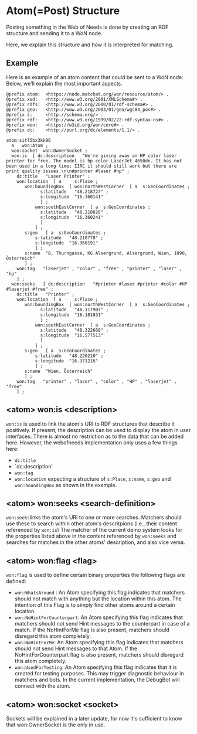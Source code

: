 # Atom(=Post) Structure

Posting something in the Web of Needs is done by creating an RDF structure and sending it to a WoN node.

Here, we explain this structure and how it is interpreted for matching.

## Example

Here is an example of an atom content that could be sent to a WoN node:
Below, we'll explain the most important aspects.

```
@prefix atom:  <https://node.matchat.org/won/resource/atom/> .
@prefix xsd:   <http://www.w3.org/2001/XMLSchema#> .
@prefix rdfs:  <http://www.w3.org/2000/01/rdf-schema#> .
@prefix geo:   <http://www.w3.org/2003/01/geo/wgs84_pos#> .
@prefix s:     <http://schema.org/> .
@prefix rdf:   <http://www.w3.org/1999/02/22-rdf-syntax-ns#> .
@prefix won:   <https://w3id.org/won/core#> .
@prefix dc:    <http://purl.org/dc/elements/1.1/> .

atom:sitl5bx3kk96
  a   won:Atom ;
  won:socket  won:OwnerSocket ;
  won:is  [ dc:description   "We're giving away an HP color laser printer for free. The model is hp color LaserJet 4650dn. It has not been used in a long time; IIRC it should still work but there are print quality issues.\n\n#printer #laser #hp" ;
    dc:title   "Laser Printer" ;
    won:location  [ a     s:Place ;
       won:boundingBox  [ won:northWestCorner  [ a  s:GeoCoordinates ;
             s:latitude   "48.218727" ;
             s:longitude  "16.360141"
             ] ;
           won:southEastCorner  [ a  s:GeoCoordinates ;
             s:latitude   "48.218828" ;
             s:longitude  "16.360241"
             ]
           ] ;
       s:geo   [ a  s:GeoCoordinates ;
           s:latitude   "48.218778" ;
           s:longitude  "16.360191"
           ] ;
       s:name  "8, Thurngasse, KG Alsergrund, Alsergrund, Wien, 1090, Österreich"
       ] ;
    won:tag   "laserjet" , "color" , "free" , "printer" , "laser" , "hp"
    ] ;
  won:seeks   [ dc:description   "#printer #laser #printer #color #HP #laserjet #free" ;
    dc:title   "Printer" ;
    won:location  [ a     s:Place ;
       won:boundingBox  [ won:northWestCorner  [ a  s:GeoCoordinates ;
             s:latitude   "48.117907" ;
             s:longitude  "16.181831"
             ] ;
           won:southEastCorner  [ a  s:GeoCoordinates ;
             s:latitude   "48.322668" ;
             s:longitude  "16.577513"
             ]
           ] ;
       s:geo   [ a  s:GeoCoordinates ;
           s:latitude   "48.220210" ;
           s:longitude  "16.371216"
           ] ;
       s:name  "Wien, Österreich"
       ] ;
    won:tag   "printer" , "laser" , "color" , "HP" , "laserjet" , "free"
    ] ;
```

## \<atom\> won:is \<description\>

`won:is` is used to link the atom's URI to RDF structures that describe it positively. If present, the description can be used to display the atom in user interfaces. There is almost no restriction as to the data that can be added here. However, the webofneeds implementation only uses a few things here:
* `dc:title`
* `dc:description'
* `won:tag`
* `won:location` expecting a structure of `s:Place`, `s:name`, `s:geo` and `won:boundingBox` as shown in the example.

## \<atom\> won:seeks \<search-definition\>

`won:seeks`links the atom's URI to one or more searches. Matchers should use these to search within other atom's descritpions (i.e., their content referenced by `won:is`)
The matcher of the current demo system looks for the properties listed above in the content referenced by `won:seeks` and searches for matches in the other atoms' description, and also vice versa. 

## \<atom\> won:flag \<flag\>

`won:flag` is used to define certain binary properties
the following flags are defined:
* `won:WhatsAround` : An Atom specifying this flag indicates that matchers should not match with anything but the location within this atom. The intention of this Flag is to simply find other atoms around a certain location.
* `won:NoHintForCounterpart`: An Atom specifying this flag indicates that matchers should not send Hint messages to the counterpart in case of a match. If the NoHintForMe flag is also present, matchers should disregard this atom completely.
* `won:NoHintForMe`: An Atom specifying this flag indicates that matchers should not send Hint messages to that Atom. If the NoHintForCounterpart flag is also present, matchers should disregard this atom completely.
* `won:UsedForTesting`: An Atom specifying this flag indicates that it is created for testing purposes. This may trigger diagnostic behaviour in matchers and bots. In the current implementation, the DebugBot will connect with the atom.

## \<atom\> won:socket \<socket\>
Sockets will be explained in a later update, for now it's sufficient to know that won:OwnerSocket is the only in use.


